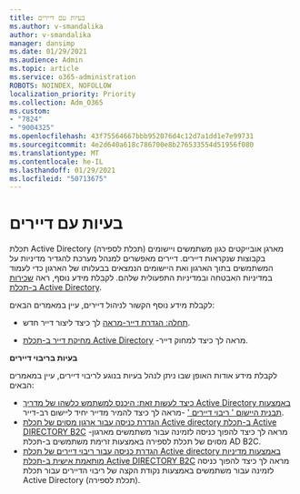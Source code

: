 ```yaml
---
title: בעיות עם דיירים
ms.author: v-smandalika
author: v-smandalika
manager: dansimp
ms.date: 01/29/2021
ms.audience: Admin
ms.topic: article
ms.service: o365-administration
ROBOTS: NOINDEX, NOFOLLOW
localization_priority: Priority
ms.collection: Adm_O365
ms.custom:
- "7824"
- "9004325"
ms.openlocfilehash: 43f75564667bbb952076d4c12d7a1dd1e7e99731
ms.sourcegitcommit: 4e2d640a618c786700e8b276533554d51956f080
ms.translationtype: MT
ms.contentlocale: he-IL
ms.lasthandoff: 01/29/2021
ms.locfileid: "50713675"
---
```

# <a name="issues-with-tenants"></a>בעיות עם דיירים

תכלת Active Directory (תכלת לספירה) מארגן אובייקטים כגון משתמשים ויישומים בקבוצות שנקראות דיירים. דיירים מאפשרים למנהל מערכת להגדיר מדיניות על המשתמשים בתוך הארגון ואת היישומים הנמצאים בבעלותו של הארגון כדי לעמוד במדיניות האבטחה ובמדיניות התפעולית שלהם. לקבלת מידע נוסף, ראה [שכירות ב-תכלת Active Directory](https://docs.microsoft.com/azure/active-directory/develop/single-and-multi-tenant-apps).

לקבלת מידע נוסף הקשור לניהול דיירים, עיין במאמרים הבאים:

- [תחלה: הגדרת דייר-מראה](https://docs.microsoft.com/azure/active-directory/develop/quickstart-create-new-tenant) לך כיצד ליצור דייר חדש.

- [מחיקת דייר ב-תכלת Active Directory](https://docs.microsoft.com/azure/active-directory/enterprise-users/directory-delete-howto) -מראה לך כיצד למחוק דייר.

**בעיות בריבוי דיירים**

לקבלת מידע אודות האופן שבו ניתן לנהל בעיות בנוגע לריבוי דיירים, עיין במאמרים הבאים:

- [כיצד לעשות זאת: היכנס למשתמש כלשהו של מדריך Active Directory באמצעות תבנית היישום ' ריבוי דיירים '](https://docs.microsoft.com/azure/active-directory/develop/howto-convert-app-to-be-multi-tenant) -מראה לך כיצד להמיר מדייר יחיד ליישום רב-דייר.
- [הגדרת כניסה עבור ארגון מסוים של תכלת Active directory ב-תכלת Active DIRECTORY B2C](https://docs.microsoft.com/azure/active-directory-b2c/identity-provider-azure-ad-single-tenant?pivots=b2c-user-flow) -מראה לך כיצד להפוך כניסה לזמינה עבור משתמשים מארגון מסוים של תכלת לספירה באמצעות זרימת משתמשים ב-תכלת AD B2C.
- [הגדרת כניסה עבור ריבוי דיירים של תכלת Active directory באמצעות מדיניות מותאמת אישית ב-תכלת Active DIRECTORY B2C](https://docs.microsoft.com/azure/active-directory-b2c/identity-provider-azure-ad-multi-tenant?pivots=b2c-custom-policy)  מראה לך כיצד להפוך כניסה לזמינה עבור משתמשים באמצעות נקודת הקצה של ריבוי הדיירים עבור תכלת Active Directory (תכלת לספירה).







